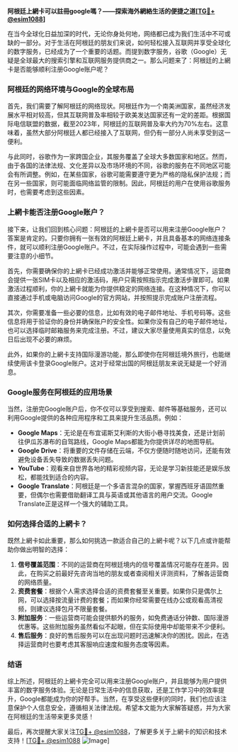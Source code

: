 **阿根廷上網卡可以註冊google嗎？——探索海外網絡生活的便捷之道[[TG💪+ @esim1088](https://t.me/s/esim1088)]**

在当今全球化日益加深的时代，无论你身处何地，网络都已成为我们生活中不可或缺的一部分。对于生活在阿根廷的朋友们来说，如何轻松接入互联网并享受全球化的数字服务，已经成为了一个重要的话题。而提到数字服务，谷歌（Google）无疑是全球最大的搜索引擎和互联网服务提供商之一。那么问题来了：阿根廷的上網卡是否能够顺利注册Google账户呢？

### 阿根廷的网络环境与Google的全球布局

首先，我们需要了解阿根廷的网络现状。阿根廷作为一个南美洲国家，虽然经济发展水平相对较高，但其互联网普及率相较于欧美发达国家还有一定的差距。根据国际电信联盟的数据，截至2023年，阿根廷的互联网普及率大约为70%左右。这意味着，虽然大部分阿根廷人都已经接入了互联网，但仍有一部分人尚未享受到这一便利。

与此同时，谷歌作为一家跨国企业，其服务覆盖了全球大多数国家和地区。然而，由于各国的法律法规、文化差异以及市场环境的不同，谷歌的服务在不同地区可能会有所调整。例如，在某些国家，谷歌可能需要遵守更为严格的隐私保护法规；而在另一些国家，则可能面临网络监管的限制。因此，阿根廷的用户在使用谷歌服务时，也需要考虑到这些因素。

### 上網卡能否注册Google账户？

接下来，让我们回到核心问题：阿根廷的上網卡是否可以用来注册Google账户？答案是肯定的。只要你拥有一张有效的阿根廷上網卡，并且具备基本的网络连接条件，就可以顺利注册Google账户。不过，在实际操作过程中，可能会遇到一些需要注意的小细节。

首先，你需要确保你的上網卡已经成功激活并能够正常使用。通常情况下，运营商会提供一张SIM卡以及相应的激活码，用户只需按照指示完成激活步骤即可。如果激活过程顺利，你的上網卡就能为你提供稳定的网络连接。在这种情况下，你可以直接通过手机或电脑访问Google的官方网站，并按照提示完成账户注册流程。

其次，你需要准备一些必要的信息，比如有效的电子邮件地址、手机号码等。这些信息将用于验证你的身份并确保账户的安全性。如果你没有自己的电子邮件地址，也可以选择临时邮箱服务来完成注册。不过，建议大家尽量使用真实的信息，以免日后出现不必要的麻烦。

此外，如果你的上網卡支持国际漫游功能，那么即使你在阿根廷境外旅行，也能继续使用该卡登录Google账户。这对于经常出国的阿根廷朋友来说无疑是一个好消息。

### Google服务在阿根廷的应用场景

当然，注册完Google账户后，你不仅可以享受到搜索、邮件等基础服务，还可以利用Google提供的各种应用程序和工具来提升生活品质。例如：

- **Google Maps**：无论是在布宜诺斯艾利斯的大街小巷寻找美食，还是计划前往伊瓜苏瀑布的自驾路线，Google Maps都能为你提供详尽的地图导航。
- **Google Drive**：将重要的文件存储在云端，不仅方便随时随地访问，还能有效避免设备丢失导致的数据丢失问题。
- **YouTube**：观看来自世界各地的精彩视频内容，无论是学习新技能还是娱乐放松，都能找到适合的内容。
- **Google Translate**：阿根廷是一个多语言混杂的国家，掌握西班牙语固然重要，但偶尔也需要借助翻译工具与英语或其他语言的用户交流。Google Translate正是这样一个强大的辅助工具。

### 如何选择合适的上網卡？

既然上網卡如此重要，那么如何挑选一款适合自己的上網卡呢？以下几点或许能帮助你做出明智的选择：

1. **信号覆盖范围**：不同的运营商在阿根廷境内的信号覆盖情况可能存在差异。因此，在购买之前最好先咨询当地的朋友或者查阅相关评测资料，了解各运营商的网络质量。
2. **资费套餐**：根据个人需求选择合适的资费套餐至关重要。如果你只是偶尔上网，可以选择按流量计费的套餐；而如果你经常需要在线办公或观看高清视频，则建议选择包月不限量套餐。
3. **附加服务**：一些运营商可能会提供额外的服务，如免费通话分钟数、国际漫游优惠等。这些附加服务虽然看似不起眼，但在实际使用中却能带来不少便利。
4. **售后服务**：良好的售后服务可以在出现问题时迅速解决你的困扰。因此，在选择运营商时也要考虑其客服响应速度和服务态度等因素。

### 结语

综上所述，阿根廷的上網卡完全可以用来注册Google账户，并且能够为用户提供丰富的数字服务体验。无论是日常生活中的信息获取，还是工作学习中的效率提升，Google都能成为你的好帮手。当然，在享受这些便利的同时，我们也应该注意保护个人信息安全，遵循相关法律法规。希望本文能为大家解答疑惑，并为大家在阿根廷的生活带来更多灵感！

最后，再次提醒大家关注[TG💪+ @esim1088](https://t.me/s/esim1088)，了解更多关于上網卡的知识和技术支持！[[TG💪+ @esim1088](https://t.me/s/esim1088) ![Image](https://i.postimg.cc/4NQfJmqS/Snipaste-2025-05-13-00-14-12.png)]